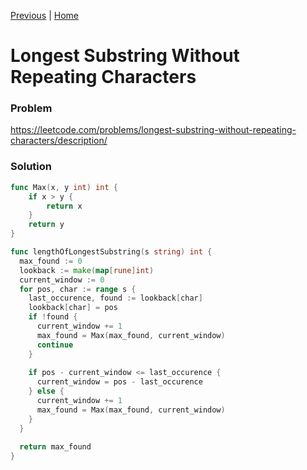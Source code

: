 [Previous](002_add_two_numbers.md) | [Home](README.md)

Longest Substring Without Repeating Characters
==============================================

### Problem
https://leetcode.com/problems/longest-substring-without-repeating-characters/description/

### Solution

```go
func Max(x, y int) int {
    if x > y {
        return x
    }
    return y
}

func lengthOfLongestSubstring(s string) int {
  max_found := 0
  lookback := make(map[rune]int)
  current_window := 0
  for pos, char := range s {
    last_occurence, found := lookback[char]
    lookback[char] = pos
    if !found {
      current_window += 1
      max_found = Max(max_found, current_window)
      continue
    }
    
    if pos - current_window <= last_occurence {
      current_window = pos - last_occurence
    } else {
      current_window += 1
      max_found = Max(max_found, current_window)
    }
  }
  
  return max_found
}
```